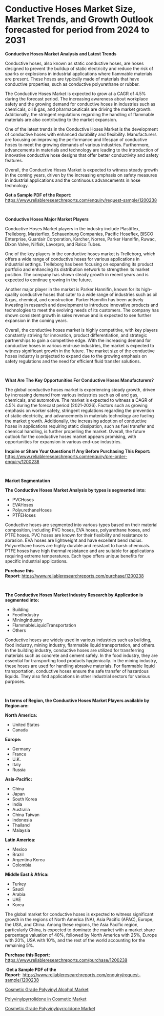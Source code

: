 <p><h1>Conductive Hoses Market Size, Market Trends, and Growth Outlook forecasted for period from 2024 to 2031</h1></p><p><strong>Conductive Hoses Market Analysis and Latest Trends</strong></p>
<p><p>Conductive hoses, also known as static conductive hoses, are hoses designed to prevent the buildup of static electricity and reduce the risk of sparks or explosions in industrial applications where flammable materials are present. These hoses are typically made of materials that have conductive properties, such as conductive polyurethane or rubber.</p><p>The Conductive Hoses Market is expected to grow at a CAGR of 4.5% during the forecast period. The increasing awareness about workplace safety and the growing demand for conductive hoses in industries such as chemicals, oil & gas, and pharmaceuticals are driving the market growth. Additionally, the stringent regulations regarding the handling of flammable materials are also contributing to the market expansion.</p><p>One of the latest trends in the Conductive Hoses Market is the development of conductive hoses with enhanced durability and flexibility. Manufacturers are focusing on improving the performance and lifespan of conductive hoses to meet the growing demands of various industries. Furthermore, advancements in materials and technology are leading to the introduction of innovative conductive hose designs that offer better conductivity and safety features.</p><p>Overall, the Conductive Hoses Market is expected to witness steady growth in the coming years, driven by the increasing emphasis on safety measures in industrial applications and the continuous advancements in hose technology.</p></p>
<p><strong>Get a Sample PDF of the Report:&nbsp;</strong> <a href="https://www.reliableresearchreports.com/enquiry/request-sample/1200238">https://www.reliableresearchreports.com/enquiry/request-sample/1200238</a></p>
<p>&nbsp;</p>
<p><strong>Conductive Hoses Major Market Players</strong></p>
<p><p>Conductive Hoses Market players in the industry include Plastiflex, Trelleborg, Masterflex, Schauenburg Companies, Pacific Hoseflex, BISCO Enterprise, Guardair Corporation, Karcher, Norres, Parker Hannifin, Ruwac, Dixon Valve, Nilfisk, Lavorpro, and Ralco Tubes. </p><p>One of the key players in the conductive hoses market is Trelleborg, which offers a wide range of conductive hoses for various applications in industrial settings. Trelleborg has been focusing on expanding its product portfolio and enhancing its distribution network to strengthen its market position. The company has shown steady growth in recent years and is expected to continue growing in the future.</p><p>Another major player in the market is Parker Hannifin, known for its high-quality conductive hoses that cater to a wide range of industries such as oil & gas, chemical, and construction. Parker Hannifin has been actively investing in research and development to introduce innovative products and technologies to meet the evolving needs of its customers. The company has shown consistent growth in sales revenue and is expected to see further expansion in the coming years.</p><p>Overall, the conductive hoses market is highly competitive, with key players constantly striving for innovation, product differentiation, and strategic partnerships to gain a competitive edge. With the increasing demand for conductive hoses in various end-use industries, the market is expected to witness significant growth in the future. The market size of the conductive hoses industry is projected to expand due to the growing emphasis on safety regulations and the need for efficient fluid transfer solutions.</p></p>
<p>&nbsp;</p>
<p><strong>What Are The Key Opportunities For Conductive Hoses Manufacturers?</strong></p>
<p><p>The global conductive hoses market is experiencing steady growth, driven by increasing demand from various industries such as oil and gas, chemicals, and automotive. The market is expected to witness a CAGR of 4.5% during the forecast period (2021-2026). Factors such as growing emphasis on worker safety, stringent regulations regarding the prevention of static electricity, and advancements in materials technology are fueling the market growth. Additionally, the increasing adoption of conductive hoses in applications requiring static dissipation, such as fuel transfer and chemical handling, is further propelling the market. Overall, the future outlook for the conductive hoses market appears promising, with opportunities for expansion in various end-use industries.</p></p>
<p><strong>Inquire or Share Your Questions If Any Before Purchasing This Report:</strong> <a href="https://www.reliableresearchreports.com/enquiry/pre-order-enquiry/1200238">https://www.reliableresearchreports.com/enquiry/pre-order-enquiry/1200238</a></p>
<p>&nbsp;</p>
<p><strong>Market Segmentation</strong></p>
<p><strong>The Conductive Hoses Market Analysis by types is segmented into:</strong></p>
<p><ul><li>PVCHoses</li><li>EVAHoses</li><li>PolyurethaneHoses</li><li>PTFEHoses</li></ul></p>
<p><p>Conductive hoses are segmented into various types based on their material composition, including PVC hoses, EVA hoses, polyurethane hoses, and PTFE hoses. PVC hoses are known for their flexibility and resistance to abrasion. EVA hoses are lightweight and have excellent bend radius. Polyurethane hoses are highly durable and resistant to harsh chemicals. PTFE hoses have high thermal resistance and are suitable for applications requiring extreme temperatures. Each type offers unique benefits for specific industrial applications.</p></p>
<p><strong>Purchase this Report:&nbsp;</strong><a href="https://www.reliableresearchreports.com/purchase/1200238">https://www.reliableresearchreports.com/purchase/1200238</a></p>
<p>&nbsp;</p>
<p><strong>The Conductive Hoses Market Industry Research by Application is segmented into:</strong></p>
<p><ul><li>Building</li><li>FoodIndustry</li><li>MiningIndustry</li><li>FlammableLiquidTransportation</li><li>Others</li></ul></p>
<p><p>Conductive hoses are widely used in various industries such as building, food industry, mining industry, flammable liquid transportation, and others. In the building industry, conductive hoses are utilized for transferring materials such as concrete and cement safely. In the food industry, they are essential for transporting food products hygienically. In the mining industry, these hoses are used for handling abrasive materials. For flammable liquid transportation, conductive hoses ensure the safe transfer of hazardous liquids. They also find applications in other industrial sectors for various purposes.</p></p>
<p>&nbsp;</p>
<p><strong>In terms of Region, the Conductive Hoses Market Players available by Region are:</strong></p>
<p>
    <p> <strong> North America: </strong>
        <ul>
            <li>United States</li>
            <li>Canada</li>
        </ul>
        </p> 
    <p> <strong> Europe: </strong>
        <ul>
            <li>Germany</li>
            <li>France</li>
            <li>U.K.</li>
            <li>Italy</li>
            <li>Russia</li>
        </ul>
        </p> 
    <p> <strong> Asia-Pacific: </strong>
        <ul>
            <li>China</li>
            <li>Japan</li>
            <li>South Korea</li>
            <li>India</li>
            <li>Australia</li>
            <li>China Taiwan</li>
            <li>Indonesia</li>
            <li>Thailand</li>
            <li>Malaysia</li>
        </ul>
        </p> 
    <p> <strong> Latin America: </strong>
        <ul>
            <li>Mexico</li>
            <li>Brazil</li>
            <li>Argentina Korea</li>
            <li>Colombia</li>
        </ul>
        </p> 
    <p> <strong> Middle East & Africa: </strong>
        <ul>
            <li>Turkey</li>
            <li>Saudi</li>
            <li>Arabia</li>
            <li>UAE</li>
            <li>Korea</li>
        </ul>
    </p>
    </p>
<p><p>The global market for conductive hoses is expected to witness significant growth in the regions of North America (NA), Asia Pacific (APAC), Europe, the USA, and China. Among these regions, the Asia Pacific region, particularly China, is expected to dominate the market with a market share percentage valuation of 40%, followed by North America with 25%, Europe with 20%, USA with 10%, and the rest of the world accounting for the remaining 5%.</p></p>
<p><strong>Purchase this Report: </strong><a href="https://www.reliableresearchreports.com/purchase/1200238">https://www.reliableresearchreports.com/purchase/1200238</a></p>
<p>&nbsp;<strong>Get a Sample PDF of the Report:&nbsp;&nbsp;</strong><a href="https://www.reliableresearchreports.com/enquiry/request-sample/1200238">https://www.reliableresearchreports.com/enquiry/request-sample/1200238</a></p>
<p><strong></strong></p>
<p><p><a href="https://view.publitas.com/reportprime-1/cosmetic-grade-polyvinyl-alcohol-market-research-report-reveals-the-latest-trends-and-opportunities-of-this-market-for-period-from-2023-2030/">Cosmetic Grade Polyvinyl Alcohol Market</a></p><p><a href="https://view.publitas.com/reportprime-1/polyvinylpyrrolidone-in-cosmetic-market-research-report-provides-critical-insights-that-can-help-shape-business-development-and-investment-strategies/">Polyvinylpyrrolidone in Cosmetic Market</a></p><p><a href="https://view.publitas.com/reportprime-1/cosmetic-grade-polyvinylpyrrolidone-market-research-report-provides-thorough-industry-overview-which-offers-an-in-depth-analysis-of-product-trends-and-new-market-divisions/">Cosmetic Grade Polyvinylpyrrolidone Market</a></p></p>